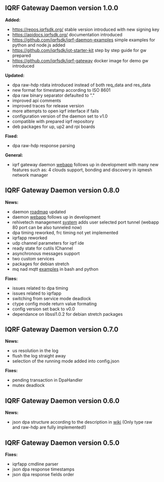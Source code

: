 ## IQRF Gateway Daemon version 1.0.0

**Added:**

- https://repos.iqrfsdk.org/ stable version introduced with new signing key
- https://apidocs.iqrfsdk.org/ documentation introduced
- https://github.com/iqrfsdk/iqrf-daemon-examples simple examples for python and node.js added
- https://github.com/iqrfsdk/iot-starter-kit step by step guide for gw prepared
- https://github.com/iqrfsdk/iqrf-gateway docker image for demo gw introduced

**Updated:**

- dpa raw-hdp rdata introduced instead of both req_data and res_data
- new format for timestamp according to ISO 8601
- dpa raw binary separator defaulted to "."
- improved api comments
- improved traces for release version
- more attempts to open iqrf interface if fails
- configuration version of the daemon set to v1.0
- compatible with prepared iqrf repository
- deb packages for up, up2 and rpi boards 

**Fixed:**

- dpa raw-hdp response parsing

**General:**

- iqrf gateway daemon [webapp](https://github.com/iqrfsdk/iqrf-daemon-webapp) follows up in development 
with many new features such as: 4 clouds support, bonding and discovery in iqmesh network manager

## IQRF Gateway Daemon version 0.8.0

**News:**

- daemon [roadmap](https://github.com/iqrfsdk/iqrf-daemon/projects?query=is%3Aopen+sort%3Aname-asc) updated
- daemon [webapp](https://github.com/iqrfsdk/iqrf-daemon-webapp) follows up in development
- rehivetech management [system](https://management.rehivetech.com) adds user selected port tunnel (webapp 80 port can be also tunneled now)
- dpa timing reworked, frc timing not yet implemented
- iqrfapp reworked
- udp channel parameters for iqrf ide
- ready state for cutils IChannel
- asynchronous messages support
- two custom services
- packages for debian stretch
- mq nad mqtt [examples](https://github.com/iqrfsdk/iqrf-daemon-examples) in bash and python

**Fixes:**

- issues related to dpa timing
- issues related to iqrfapp
- switching from service mode deadlock
- ctype config mode return value formating
- config version set back to v0.0 
- dependance on libssl1.0.2 for debian stretch packages

## IQRF Gateway Daemon version 0.7.0

**News:**

- us resolution in the log
- flush the log straight away
- selection of the running mode added into config.json

**Fixes:**

- pending transaction in DpaHandler
- mutex deadlock

## IQRF Gateway Daemon version 0.6.0

**News:**

- json dpa structure according to the description in [wiki](https://github.com/iqrfsdk/iqrf-daemon/wiki/JsonStructureDpa-v1)
(Only type raw and raw-hdp are fully implemented!)

## IQRF Gateway Daemon version 0.5.0

**Fixes:**

- iqrfapp cmdline parser
- json dpa response timestamps 
- json dpa response fields order
